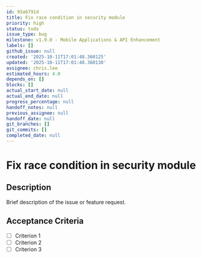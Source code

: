 ```yaml
---
id: 93a6791d
title: Fix race condition in security module
priority: high
status: todo
issue_type: bug
milestone: v1.9.0 - Mobile Applications & API Enhancement
labels: []
github_issue: null
created: '2025-10-11T17:01:48.360125'
updated: '2025-10-11T17:01:48.360130'
assignee: chris.lee
estimated_hours: 4.0
depends_on: []
blocks: []
actual_start_date: null
actual_end_date: null
progress_percentage: null
handoff_notes: null
previous_assignee: null
handoff_date: null
git_branches: []
git_commits: []
completed_date: null
---
```


# Fix race condition in security module

## Description

Brief description of the issue or feature request.

## Acceptance Criteria

- [ ] Criterion 1
- [ ] Criterion 2
- [ ] Criterion 3